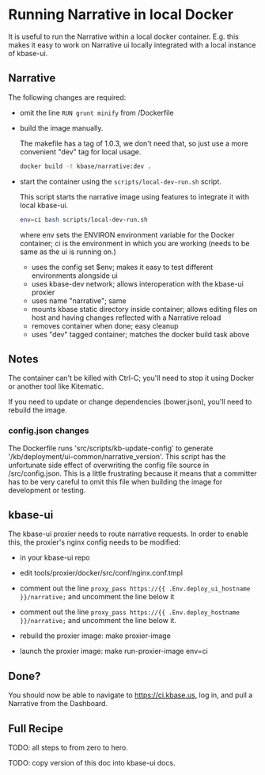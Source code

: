 # Running Narrative in local Docker

It is useful to run the Narrative within a local docker container. E.g. this makes it easy to work on Narrative ui locally integrated with a local instance of kbase-ui.



## Narrative

The following changes are required:

- omit the line `RUN grunt minify` from /Dockerfile

- build the image manually. 

    The makefile has a tag of 1.0.3, we don't need that, so just use a more convenient "dev" tag for local usage.

    ```bash
    docker build -t kbase/narrative:dev .
    ```

- start the container using the `scripts/local-dev-run.sh` script. 

    This script starts the narrative image using features to integrate it with local kbase-ui.

    ```bash
    env=ci bash scripts/local-dev-run.sh
    ```

    where env sets the ENVIRON environment variable for the Docker container; ci is the environment in which you are working (needs to be same as the ui is running on.)

    - uses the config set $env; makes it easy to test different environments alongside ui
    - uses kbase-dev network; allows interoperation with the kbase-ui proxier 
    - uses name "narrative"; same
    - mounts kbase static directory inside container; allows editing files on host and having changes reflected with a Narrative reload
    - removes container when done; easy cleanup
    - uses "dev" tagged container; matches the docker build task above

## Notes

The container can't be killed with Ctrl-C; you'll need to stop it using Docker or another tool like Kitematic.

If you need to update or change dependencies (bower.json), you'll need to rebuild the image.

### config.json changes

The Dockerfile runs 'src/scripts/kb-update-config' to generate '/kb/deployment/ui-common/narrative_version'. This script has the unfortunate side effect of overwriting the config file source in /src/config.json.
This is a little frustrating because it means that a committer has to be very careful to omit this file when building the image for development or testing.


## kbase-ui

The kbase-ui proxier needs to route narrative requests. In order to enable this, the proxier's nginx config needs to be modified:

- in your kbase-ui repo

- edit tools/proxier/docker/src/conf/nginx.conf.tmpl

- comment out the line `proxy_pass https://{{ .Env.deploy_ui_hostname }}/narrative;` and uncomment the line below it

- comment out the line `proxy_pass https://{{ .Env.deploy_hostname }}/narrative;` and uncomment the line below it.

- rebuild the proxier image: make proxier-image

- launch the proxier image: make run-proxier-image env=ci

## Done?

You should now be able to navigate to https://ci.kbase.us, log in, and pull a Narrative from the Dashboard.

## Full Recipe

TODO: all steps to from zero to hero.

TODO: copy version of this doc into kbase-ui docs.